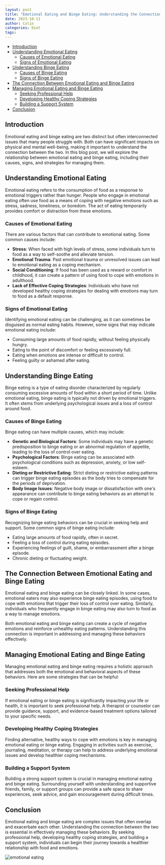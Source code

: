 ```yaml
---
layout: post
title: "Emotional Eating and Binge Eating: Understanding the Connection"
date: 2023-10-11
author: Colin
categories: Diet
tags: 
---
```


- [Introduction](#introduction)
- [Understanding Emotional Eating](#understanding-emotional-eating)
  - [Causes of Emotional Eating](#causes-of-emotional-eating)
  - [Signs of Emotional Eating](#signs-of-emotional-eating)
- [Understanding Binge Eating](#understanding-binge-eating)
  - [Causes of Binge Eating](#causes-of-binge-eating)
  - [Signs of Binge Eating](#signs-of-binge-eating)
- [The Connection Between Emotional Eating and Binge Eating](#the-connection-between-emotional-eating-and-binge-eating)
- [Managing Emotional Eating and Binge Eating](#managing-emotional-eating-and-binge-eating)
  - [Seeking Professional Help](#seeking-professional-help)
  - [Developing Healthy Coping Strategies](#developing-healthy-coping-strategies)
  - [Building a Support System](#building-a-support-system)
- [Conclusion](#conclusion)

## Introduction

Emotional eating and binge eating are two distinct but often interconnected issues that many people struggle with. Both can have significant impacts on physical and mental well-being, making it important to understand the connection between the two. In this blog post, we will explore the relationship between emotional eating and binge eating, including their causes, signs, and strategies for managing them.

## Understanding Emotional Eating

Emotional eating refers to the consumption of food as a response to emotional triggers rather than hunger. People who engage in emotional eating often use food as a means of coping with negative emotions such as stress, sadness, loneliness, or boredom. The act of eating temporarily provides comfort or distraction from these emotions.

### Causes of Emotional Eating

There are various factors that can contribute to emotional eating. Some common causes include:

- **Stress**: When faced with high levels of stress, some individuals turn to food as a way to self-soothe and alleviate tension.
- **Emotional Trauma**: Past emotional trauma or unresolved issues can lead to emotional eating as a coping mechanism.
- **Social Conditioning**: If food has been used as a reward or comfort in childhood, it can create a pattern of using food to cope with emotions in adulthood.
- **Lack of Effective Coping Strategies**: Individuals who have not developed healthy coping strategies for dealing with emotions may turn to food as a default response.

### Signs of Emotional Eating

Identifying emotional eating can be challenging, as it can sometimes be disguised as normal eating habits. However, some signs that may indicate emotional eating include:

- Consuming large amounts of food rapidly, without feeling physically hungry.
- Eating to the point of discomfort or feeling excessively full.
- Eating when emotions are intense or difficult to control.
- Feeling guilty or ashamed after eating.

## Understanding Binge Eating

Binge eating is a type of eating disorder characterized by regularly consuming excessive amounts of food within a short period of time. Unlike emotional eating, binge eating is typically not driven by emotional triggers. It often stems from underlying psychological issues and a loss of control around food.

### Causes of Binge Eating

Binge eating can have multiple causes, which may include:

- **Genetic and Biological Factors**: Some individuals may have a genetic predisposition to binge eating or an abnormal regulation of appetite, leading to the loss of control over eating.
- **Psychological Factors**: Binge eating can be associated with psychological conditions such as depression, anxiety, or low self-esteem.
- **Dieting or Restrictive Eating**: Strict dieting or restrictive eating patterns can trigger binge eating episodes as the body tries to compensate for the periods of deprivation.
- **Body Image Issues**: Negative body image or dissatisfaction with one's appearance can contribute to binge eating behaviors as an attempt to cope or regain control.

### Signs of Binge Eating

Recognizing binge eating behaviors can be crucial in seeking help and support. Some common signs of binge eating include:

- Eating large amounts of food rapidly, often in secret.
- Feeling a loss of control during eating episodes.
- Experiencing feelings of guilt, shame, or embarrassment after a binge episode.
- Chronic dieting or fluctuating weight.

## The Connection Between Emotional Eating and Binge Eating

Emotional eating and binge eating can be closely linked. In some cases, emotional eaters may also experience binge eating episodes, using food to cope with emotions that trigger their loss of control over eating. Similarly, individuals who frequently engage in binge eating may also turn to food as a way to manage emotions.

Both emotional eating and binge eating can create a cycle of negative emotions and reinforce unhealthy eating patterns. Understanding this connection is important in addressing and managing these behaviors effectively.

## Managing Emotional Eating and Binge Eating

Managing emotional eating and binge eating requires a holistic approach that addresses both the emotional and behavioral aspects of these behaviors. Here are some strategies that can be helpful:

### Seeking Professional Help

If emotional eating or binge eating is significantly impacting your life or health, it is important to seek professional help. A therapist or counselor can provide guidance, support, and evidence-based treatment options tailored to your specific needs.

### Developing Healthy Coping Strategies

Finding alternative, healthy ways to cope with emotions is key in managing emotional eating or binge eating. Engaging in activities such as exercise, journaling, meditation, or therapy can help to address underlying emotional issues and develop healthier coping mechanisms.

### Building a Support System

Building a strong support system is crucial in managing emotional eating and binge eating. Surrounding yourself with understanding and supportive friends, family, or support groups can provide a safe space to share experiences, seek advice, and gain encouragement during difficult times.

## Conclusion

Emotional eating and binge eating are complex issues that often overlap and exacerbate each other. Understanding the connection between the two is essential in effectively managing these behaviors. By seeking professional help, developing healthy coping strategies, and building a support system, individuals can begin their journey towards a healthier relationship with food and emotions.

![emotional eating](https://source.unsplash.com/1600x900/?emotional+eating)